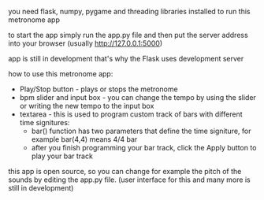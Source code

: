 you need flask, numpy, pygame and threading libraries installed to run this metronome app

to start the app simply run the app.py file and then put the server address into your browser (usually http://127.0.0.1:5000)

app is still in development that's why the Flask uses development server

how to use this metronome app:
  - Play/Stop button - plays or stops the metronome
  - bpm slider and input box - you can change the tempo by using the slider or writing the new tempo to the input box
  - textarea - this is used to program custom track of bars with different time signitures:
      - bar() function has two parameters that define the time signiture, for example bar(4,4) means 4/4 bar
      - after you finish programming your bar track, click the Apply button to play your bar track

this app is open source, so you can change for example the pitch of the sounds by editing the app.py file.
(user interface for this and many more is still in development)
